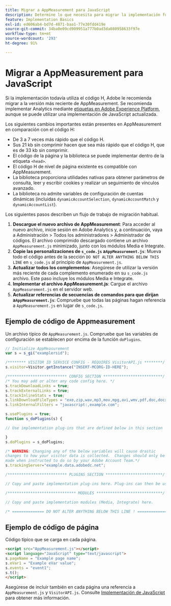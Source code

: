```yaml
---
title: Migrar a AppMeasurement para JavaScript
description: Determine lo que necesita para migrar la implementación fuera del código H.
feature: Implementation Basics
exl-id: ed606ab4-bd7d-4871-baa1-77e30fdd419e
source-git-commit: 34ba0e09cd909951a777b0ad3da080958633f97e
workflow-type: tm+mt
source-wordcount: '293'
ht-degree: 91%

---
```


# Migrar a AppMeasurement para JavaScript

Si la implementación todavía utiliza el código H, Adobe le recomienda migrar a la versión más reciente de AppMeasurement. Se recomienda implementar Analytics mediante [etiquetas en Adobe Experience Platform](../launch/overview.md), aunque se puede utilizar una implementación de JavaScript actualizada.

Los siguientes cambios importantes están presentes en AppMeasurement en comparación con el código H:

* De 3 a 7 veces más rápido que el código H.
* Sus 21 kb sin comprimir hacen que sea más rápido que el código H, que es de 33 kb sin comprimir.
* El código de la página y la biblioteca se puede implementar dentro de la etiqueta `<head>`.
* El código H de nivel de página existente es compatible con AppMeasurement.
* La biblioteca proporciona utilidades nativas para obtener parámetros de consulta, leer y escribir cookies y realizar un seguimiento de vínculos avanzado.
* La biblioteca no admite variables de configuración de cuentas dinámicas (incluidas `dynamicAccountSelection`, `dynamicAccountMatch` y `dynamicAccountList`).

Los siguientes pasos describen un flujo de trabajo de migración habitual.

1. **Descargue el nuevo archivo de AppMeasurement**: Para acceder al nuevo archivo, inicie sesión en Adobe Analytics y, a continuación, vaya a Administración > Todos los administradores > Administrador de códigos. El archivo comprimido descargado contiene un archivo `AppMeasurement.js` minimizado, junto con los módulos Media e Integrate.
1. **Copie las personalizaciones de `s_code.js` a`AppMeasurement.js`**: Mueva todo el código antes de la sección `DO NOT ALTER ANYTHING BELOW THIS LINE` en `s_code.js` al principio de `AppMeasurement.js`.
1. **Actualizar todos los complementos**: Asegúrese de utilizar la versión más reciente de cada complemento enumerado en su `s_code.js` archivo. Este paso incluye los módulos Media e Integrate.
1. **Implementar el archivo AppMeasurement.js**: Cargue el archivo `AppMeasurement.js` en el servidor web.
1. **Actualizar referencias de secuencias de comandos para que dirijan a`AppMeasurement.js`**: Compruebe que todas las páginas hagan referencia a `AppMeasurement.js` en lugar de `s_code.js`.

## Ejemplo de código de Appmeasurement

Un archivo típico de `AppMeasurement.js`. Compruebe que las variables de configuración se establecen por encima de la función `doPlugins`.

```js
// Initialize AppMeasurement
var s = s_gi("examplersid");

/******** VISITOR ID SERVICE CONFIG - REQUIRES VisitorAPI.js ********/;
s.visitor=Visitor.getInstance("INSERT-MCORG-ID-HERE");

/************************** CONFIG SECTION **************************/;
/* You may add or alter any code config here. */
s.trackDownloadLinks = true;
s.trackExternalLinks = true;
s.trackInlineStats = true;
s.linkDownloadFileTypes = "exe,zip,wav,mp3,mov,mpg,avi,wmv,pdf,doc,docx,xls,xlsx,ppt,pptx";
s.linkInternalFilters = "javascript:,example.com";

s.usePlugins = true;
function s_doPlugins(s) {

// Use implementation plug-ins that are defined below in this section

}
s.doPlugins = s_doPlugins;

/* WARNING: Changing any of the below variables will cause drastic
changes to how your visitor data is collected.  Changes should only be
made when instructed to do so by your Adobe Account Team.*/
s.trackingServer="example.data.adobedc.net";

/************************** PLUGINS SECTION *************************/

// Copy and paste implementation plug-ins here. Plug-ins can then be used in the s_doPlugins(s) function above

/****************************** MODULES *****************************/

// Copy and paste implementation modules (Media, Integrate) here.

/* ============== DO NOT ALTER ANYTHING BELOW THIS LINE ! ===============  */
```

## Ejemplo de código de página

Código típico que se carga en cada página.

```html
<script src="AppMeasurement.js"></script>
<script language="JavaScript" type="text/javascript">
s.pageName = "Example page name";
s.eVar1 = "Example eVar value";
s.events = "event1";
s.t();
</script>
```

Asegúrese de incluir también en cada página una referencia a `AppMeasurement.js` y `VisitorAPI.js`. Consulte [Implementación de JavaScript](/help/implement/js/overview.md) para obtener más información.
